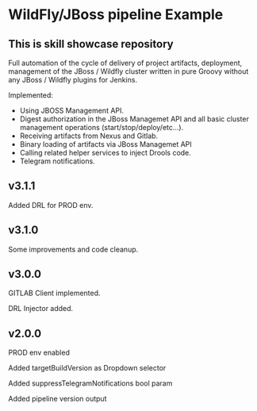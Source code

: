 # WildFly/JBoss pipeline Example

## This is skill showcase repository

Full automation of the cycle of delivery of project artifacts, deployment, management of the JBoss / Wildfly cluster written in pure Groovy without any JBoss / Wildfly plugins for Jenkins.

Implemented:
 * Using JBOSS Management API.
 * Digest authorization in the JBoss Managemet API and all basic cluster management operations (start/stop/deploy/etc...).
 * Receiving artifacts from Nexus and Gitlab.
 * Binary loading of artifacts via JBoss Managemet API
 * Calling related helper services to inject Drools code.
 * Telegram notifications.

## v3.1.1

Added DRL for PROD env.

## v3.1.0

Some improvements and code cleanup.

## v3.0.0

GITLAB Client implemented.

DRL Injector added.

## v2.0.0

PROD env enabled

Added targetBuildVersion as Dropdown selector

Added suppressTelegramNotifications bool param

Added pipeline version output
